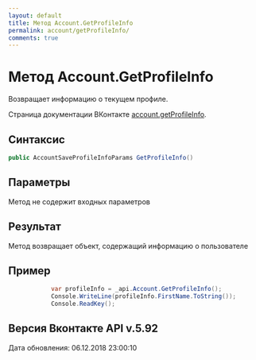 ```yaml
---
layout: default
title: Метод Account.GetProfileInfo
permalink: account/getProfileInfo/
comments: true
---
```

# Метод Account.GetProfileInfo
Возвращает информацию о текущем профиле.

Страница документации ВКонтакте [account.getProfileInfo](https://vk.com/dev/account.getProfileInfo).

## Синтаксис
``` csharp
public AccountSaveProfileInfoParams GetProfileInfo()
```

## Параметры
Метод не содержит входных параметров

## Результат
Метод возвращает объект, содержащий информацию о пользователе

## Пример
``` csharp
            var profileInfo = _api.Account.GetProfileInfo();
            Console.WriteLine(profileInfo.FirstName.ToString());
            Console.ReadKey();
```

## Версия Вконтакте API v.5.92
Дата обновления: 06.12.2018 23:00:10
